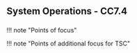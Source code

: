 ## System Operations - CC7.4

### 

!!! note "Points of focus"


!!! note "Points of additional focus for TSC"
